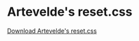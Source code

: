 # Artevelde's reset.css

[Download Artevelde's reset.css](https://raw.githubusercontent.com/gdmgent/css/main/reset.css)
